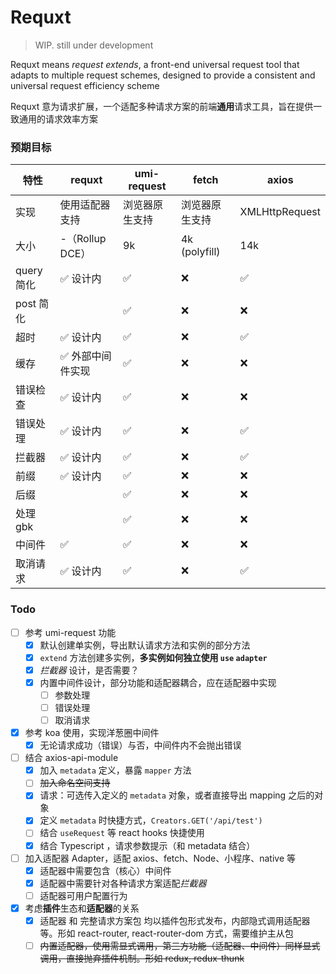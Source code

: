 # Requxt
> WIP. still under development

Requxt means *request extends*, a front-end universal request tool that adapts to multiple request schemes,  designed to provide a consistent and universal request efficiency scheme

Requxt 意为请求扩展，一个适配多种请求方案的前端**通用**请求工具，旨在提供一致通用的请求效率方案



### 预期目标

| 特性        |  requxt   | umi-request    | fetch          | axios          |
| ---------- | ------------ |-------------- | -------------- | -------------- |
| 实现       | 使用适配器支持  | 浏览器原生支持 | 浏览器原生支持 | XMLHttpRequest |
| 大小       | -（Rollup DCE）             | 9k             | 4k (polyfill)  | 14k            |
| query 简化 | ✅ 设计内      | ✅              | ❌              | ✅              |
| post 简化  |               | ✅              | ❌              | ❌              |
| 超时       | ✅ 设计内      | ✅              | ❌              | ✅              |
| 缓存       | ✅ 外部中间件实现  | ✅              | ❌              | ❌              |
| 错误检查    | ✅ 设计内     | ✅              | ❌              | ❌              |
| 错误处理    | ✅ 设计内      | ✅              | ❌              | ✅              |
| 拦截器      | ✅ 设计内     | ✅              | ❌              | ✅              |
| 前缀        | ✅ 设计内     | ✅              | ❌              | ❌              |
| 后缀        |              | ✅              | ❌              | ❌              |
| 处理 gbk    |              | ✅              | ❌              | ❌              |
| 中间件      | ✅            | ✅              | ❌              | ❌              |
| 取消请求    | ✅ 设计内     |✅              | ❌              | ✅              |

### Todo

- [ ] 参考 umi-request 功能
    - [x] 默认创建单实例，导出默认请求方法和实例的部分方法
    - [x] `extend` 方法创建多实例，**多实例如何独立使用 `use` `adapter`**
    - [x] *拦截器* 设计，是否需要？
    - [x] 内置中间件设计，部分功能和适配器耦合，应在适配器中实现
        - [ ] 参数处理
        - [ ] 错误处理
        - [ ] 取消请求

- [x] 参考 koa 使用，实现洋葱圈中间件
    - [x] 无论请求成功（错误）与否，中间件内不会抛出错误 

- [ ] 结合 axios-api-module
    - [x] 加入 `metadata` 定义，暴露 `mapper` 方法
    - [ ] ~~加入命名空间支持~~
    - [x] 请求：可选传入定义的 `metadata` 对象，或者直接导出 mapping 之后的对象
    - [x] 定义 `metadata` 时快捷方式，`Creators.GET('/api/test')`
    - [ ] 结合 `useRequest` 等 react hooks 快捷使用
    - [x] 结合 Typescript ，请求参数提示（和 metadata 结合）

- [ ] 加入适配器 Adapter，适配 axios、fetch、Node、小程序、native 等
    - [x] 适配器中需要包含（核心）中间件
    - [x] 适配器中需要针对各种请求方案适配*拦截器*
    - [ ] 适配器可用户配置行为

- [x] 考虑**插件**生态和**适配器**的关系
    - [x] 适配器 和 完整请求方案包 均以插件包形式发布，内部隐式调用适配器等。形如 react-router, react-router-dom 方式，需要维护主从包
    - [ ] ~~内置适配器，使用需显式调用，第三方功能（适配器、中间件）同样显式调用，直接抛弃插件机制。形如 redux, redux-thunk~~